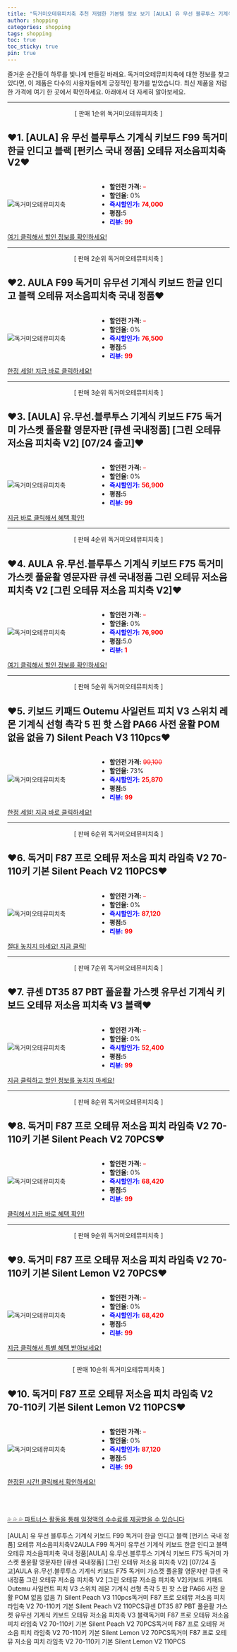 ```yaml
---
title: "독거미오테뮤피치축 추천 저렴한 기본템 정보 보기 [AULA] 유 무선 블루투스 기계식"
author: shopping
categories: shopping
tags: shopping
toc: true
toc_sticky: true
pin: true
---
```

즐거운 순간들이 하루를 빛나게 만들길 바래요. 독거미오테뮤피치축에 대한 정보를 찾고 있다면, 이 제품은 다수의 사용자들에게 긍정적인 평가를 받았습니다. 최신 제품을 저렴한 가격에 여기 한 곳에서 확인하세요. 아래에서 더 자세히 알아보세요.

---
<p class="toplist" style="margin: 0 auto; display: block; width: fit-content;">[ 판매 1순위 독거미오테뮤피치축 ]</p>

<h2><strong>❤️1. [AULA] 유 무선 블루투스 기계식 키보드 F99 독거미 한글 인디고 블랙 [펀키스 국내 정품] 오테뮤 저소음피치축V2❤️</strong></h2>

<div style="display: flex; align-items: center;">
    <div style="flex: 0.4;">
        <img src="https://thumbnail7.coupangcdn.com/thumbnails/remote/230x230ex/image/vendor_inventory/b447/af93838e63f4fb37af1303f29ecc325a162044101f77b09ac8e976a7d819.jpg" alt="독거미오테뮤피치축" style="max-width: 100%;">
    </div>
    <div style="flex: 0.6; margin-left: 10px;">
        <ul>
            <li><strong>할인전 가격:</strong> <del style="color: red;">-</del></li>
            <li><strong>할인율:</strong> 0%</li>
            <li><span style='color:blue'><strong>즉시할인가:</strong></span> <span style='color:red'><strong>74,000</strong></span></li>
            <li><strong>평점:</strong>5</li>
            <li><span style='color:blue'><strong>리뷰:</strong></span> <span style='color:red'><strong>99</strong></span></li>
        </ul>
    </div>
</div>
<div class="center">
    <a href="https://William4Davisa.github.io?lptag=AF9450613&subid=githubio&pageKey=8248200056&traceid=V0-153&itemId=23742396956&vendorItemId=90766991059" class="myButton">
        여기 클릭해서 할인 정보를 확인하세요!
    </a>
</div>


---
<p class="toplist" style="margin: 0 auto; display: block; width: fit-content;">[ 판매 2순위 독거미오테뮤피치축 ]</p>

<h2><strong>❤️2. AULA F99 독거미 유무선 기계식 키보드 한글 인디고 블랙 오테뮤 저소음피치축 국내 정품❤️</strong></h2>

<div style="display: flex; align-items: center;">
    <div style="flex: 0.4;">
        <img src="https://thumbnail8.coupangcdn.com/thumbnails/remote/230x230ex/image/vendor_inventory/aea4/d6d6eda3aa6a8fad239447de1c9818c450d3624af68ca403d4aaaf5347f1.jpg" alt="독거미오테뮤피치축" style="max-width: 100%;">
    </div>
    <div style="flex: 0.6; margin-left: 10px;">
        <ul>
            <li><strong>할인전 가격:</strong> <del style="color: red;">-</del></li>
            <li><strong>할인율:</strong> 0%</li>
            <li><span style='color:blue'><strong>즉시할인가:</strong></span> <span style='color:red'><strong>76,500</strong></span></li>
            <li><strong>평점:</strong>5</li>
            <li><span style='color:blue'><strong>리뷰:</strong></span> <span style='color:red'><strong>99</strong></span></li>
        </ul>
    </div>
</div>
<div class="center">
    <a href="https://William4Davisa.github.io?lptag=AF9450613&subid=githubio&pageKey=8224574191&traceid=V0-153&itemId=23649466042&vendorItemId=90674857355" class="myButton">
        한정 세일! 지금 바로 클릭하세요!
    </a>
</div>


---
<p class="toplist" style="margin: 0 auto; display: block; width: fit-content;">[ 판매 3순위 독거미오테뮤피치축 ]</p>

<h2><strong>❤️3. [AULA] 유.무선.블루투스 기계식 키보드 F75 독거미 가스켓 풀윤활 영문자판 [큐센 국내정품] [그린 오테뮤 저소음 피치축 V2] [07/24 출고]❤️</strong></h2>

<div style="display: flex; align-items: center;">
    <div style="flex: 0.4;">
        <img src="https://thumbnail6.coupangcdn.com/thumbnails/remote/230x230ex/image/vendor_inventory/24da/8601d208ef6fbd8da9553ede3f1c649dc5d5ef1648c0257c607ea1678d5a.jpg" alt="독거미오테뮤피치축" style="max-width: 100%;">
    </div>
    <div style="flex: 0.6; margin-left: 10px;">
        <ul>
            <li><strong>할인전 가격:</strong> <del style="color: red;">-</del></li>
            <li><strong>할인율:</strong> 0%</li>
            <li><span style='color:blue'><strong>즉시할인가:</strong></span> <span style='color:red'><strong>56,900</strong></span></li>
            <li><strong>평점:</strong>5</li>
            <li><span style='color:blue'><strong>리뷰:</strong></span> <span style='color:red'><strong>99</strong></span></li>
        </ul>
    </div>
</div>
<div class="center">
    <a href="https://William4Davisa.github.io?lptag=AF9450613&subid=githubio&pageKey=8196993527&traceid=V0-153&itemId=23479536450&vendorItemId=90463386837" class="myButton">
        지금 바로 클릭해서 혜택 확인!
    </a>
</div>


---
<p class="toplist" style="margin: 0 auto; display: block; width: fit-content;">[ 판매 4순위 독거미오테뮤피치축 ]</p>

<h2><strong>❤️4. AULA 유.무선.블루투스 기계식 키보드 F75 독거미 가스켓 풀윤활 영문자판 큐센 국내정품 그린 오테뮤 저소음 피치축 V2 [그린 오테뮤 저소음 피치축 V2]❤️</strong></h2>

<div style="display: flex; align-items: center;">
    <div style="flex: 0.4;">
        <img src="https://thumbnail6.coupangcdn.com/thumbnails/remote/230x230ex/image/vendor_inventory/24da/8601d208ef6fbd8da9553ede3f1c649dc5d5ef1648c0257c607ea1678d5a.jpg" alt="독거미오테뮤피치축" style="max-width: 100%;">
    </div>
    <div style="flex: 0.6; margin-left: 10px;">
        <ul>
            <li><strong>할인전 가격:</strong> <del style="color: red;">-</del></li>
            <li><strong>할인율:</strong> 0%</li>
            <li><span style='color:blue'><strong>즉시할인가:</strong></span> <span style='color:red'><strong>76,900</strong></span></li>
            <li><strong>평점:</strong>5.0</li>
            <li><span style='color:blue'><strong>리뷰:</strong></span> <span style='color:red'><strong>1</strong></span></li>
        </ul>
    </div>
</div>
<div class="center">
    <a href="https://William4Davisa.github.io?lptag=AF9450613&subid=githubio&pageKey=8196993534&traceid=V0-153&itemId=23479536491&vendorItemId=90712780661" class="myButton">
        여기 클릭해서 할인 정보를 확인하세요!
    </a>
</div>


---
<p class="toplist" style="margin: 0 auto; display: block; width: fit-content;">[ 판매 5순위 독거미오테뮤피치축 ]</p>

<h2><strong>❤️5. 키보드 키패드 Outemu 사일런트 피치 V3 스위치 레몬 기계식 선형 촉각 5 핀 핫 스왑 PA66 사전 윤활 POM 없음 없음 7) Silent Peach V3  110pcs❤️</strong></h2>

<div style="display: flex; align-items: center;">
    <div style="flex: 0.4;">
        <img src="https://thumbnail6.coupangcdn.com/thumbnails/remote/230x230ex/image/vendor_inventory/f85c/074f0407803acd5d5436608e3473a58899cd7bb6b8e6a05492685be4a41a.jpg" alt="독거미오테뮤피치축" style="max-width: 100%;">
    </div>
    <div style="flex: 0.6; margin-left: 10px;">
        <ul>
            <li><strong>할인전 가격:</strong> <del style="color: red;">99,100</del></li>
            <li><strong>할인율:</strong> 73%</li>
            <li><span style='color:blue'><strong>즉시할인가:</strong></span> <span style='color:red'><strong>25,870</strong></span></li>
            <li><strong>평점:</strong>5</li>
            <li><span style='color:blue'><strong>리뷰:</strong></span> <span style='color:red'><strong>99</strong></span></li>
        </ul>
    </div>
</div>
<div class="center">
    <a href="https://William4Davisa.github.io?lptag=AF9450613&subid=githubio&pageKey=8072431262&traceid=V0-153&itemId=22728590067&vendorItemId=90190002776" class="myButton">
        한정 세일! 지금 바로 클릭하세요!
    </a>
</div>


---
<p class="toplist" style="margin: 0 auto; display: block; width: fit-content;">[ 판매 6순위 독거미오테뮤피치축 ]</p>

<h2><strong>❤️6. 독거미 F87 프로 오테뮤 저소음 피치 라임축 V2 70-110키 기본 Silent Peach V2 110PCS❤️</strong></h2>

<div style="display: flex; align-items: center;">
    <div style="flex: 0.4;">
        <img src="https://thumbnail7.coupangcdn.com/thumbnails/remote/230x230ex/image/vendor_inventory/81ca/4b6dcb5da53c7cb78d123f2e55ad5f0e251f80a01b0840012e62586fb9c6.jpeg" alt="독거미오테뮤피치축" style="max-width: 100%;">
    </div>
    <div style="flex: 0.6; margin-left: 10px;">
        <ul>
            <li><strong>할인전 가격:</strong> <del style="color: red;">-</del></li>
            <li><strong>할인율:</strong> 0%</li>
            <li><span style='color:blue'><strong>즉시할인가:</strong></span> <span style='color:red'><strong>87,120</strong></span></li>
            <li><strong>평점:</strong>5</li>
            <li><span style='color:blue'><strong>리뷰:</strong></span> <span style='color:red'><strong>99</strong></span></li>
        </ul>
    </div>
</div>
<div class="center">
    <a href="https://William4Davisa.github.io?lptag=AF9450613&subid=githubio&pageKey=7975791170&traceid=V0-153&itemId=22107936303&vendorItemId=89154863670" class="myButton">
        절대 놓치지 마세요! 지금 클릭!
    </a>
</div>


---
<p class="toplist" style="margin: 0 auto; display: block; width: fit-content;">[ 판매 7순위 독거미오테뮤피치축 ]</p>

<h2><strong>❤️7. 큐센 DT35 87 PBT 풀윤활 가스켓 유무선 기계식 키보드 오테뮤 저소음 피치축 V3 블랙❤️</strong></h2>

<div style="display: flex; align-items: center;">
    <div style="flex: 0.4;">
        <img src="https://thumbnail9.coupangcdn.com/thumbnails/remote/230x230ex/image/vendor_inventory/08ac/9c03dfd909a5f5daa34d0761693e941c78455a56eb4b085f988fd4cbe940.jpg" alt="독거미오테뮤피치축" style="max-width: 100%;">
    </div>
    <div style="flex: 0.6; margin-left: 10px;">
        <ul>
            <li><strong>할인전 가격:</strong> <del style="color: red;">-</del></li>
            <li><strong>할인율:</strong> 0%</li>
            <li><span style='color:blue'><strong>즉시할인가:</strong></span> <span style='color:red'><strong>52,400</strong></span></li>
            <li><strong>평점:</strong>5</li>
            <li><span style='color:blue'><strong>리뷰:</strong></span> <span style='color:red'><strong>99</strong></span></li>
        </ul>
    </div>
</div>
<div class="center">
    <a href="https://William4Davisa.github.io?lptag=AF9450613&subid=githubio&pageKey=8195158305&traceid=V0-153&itemId=23467643323&vendorItemId=90494212179" class="myButton">
        지금 클릭하고 할인 정보를 놓치지 마세요!
    </a>
</div>


---
<p class="toplist" style="margin: 0 auto; display: block; width: fit-content;">[ 판매 8순위 독거미오테뮤피치축 ]</p>

<h2><strong>❤️8. 독거미 F87 프로 오테뮤 저소음 피치 라임축 V2 70-110키 기본 Silent Peach V2 70PCS❤️</strong></h2>

<div style="display: flex; align-items: center;">
    <div style="flex: 0.4;">
        <img src="https://thumbnail7.coupangcdn.com/thumbnails/remote/230x230ex/image/vendor_inventory/81ca/4b6dcb5da53c7cb78d123f2e55ad5f0e251f80a01b0840012e62586fb9c6.jpeg" alt="독거미오테뮤피치축" style="max-width: 100%;">
    </div>
    <div style="flex: 0.6; margin-left: 10px;">
        <ul>
            <li><strong>할인전 가격:</strong> <del style="color: red;">-</del></li>
            <li><strong>할인율:</strong> 0%</li>
            <li><span style='color:blue'><strong>즉시할인가:</strong></span> <span style='color:red'><strong>68,420</strong></span></li>
            <li><strong>평점:</strong>5</li>
            <li><span style='color:blue'><strong>리뷰:</strong></span> <span style='color:red'><strong>99</strong></span></li>
        </ul>
    </div>
</div>
<div class="center">
    <a href="https://William4Davisa.github.io?lptag=AF9450613&subid=githubio&pageKey=7975791170&traceid=V0-153&itemId=22107936314&vendorItemId=89154863713" class="myButton">
        클릭해서 지금 바로 혜택 확인!
    </a>
</div>


---
<p class="toplist" style="margin: 0 auto; display: block; width: fit-content;">[ 판매 9순위 독거미오테뮤피치축 ]</p>

<h2><strong>❤️9. 독거미 F87 프로 오테뮤 저소음 피치 라임축 V2 70-110키 기본 Silent Lemon V2 70PCS❤️</strong></h2>

<div style="display: flex; align-items: center;">
    <div style="flex: 0.4;">
        <img src="https://thumbnail7.coupangcdn.com/thumbnails/remote/230x230ex/image/vendor_inventory/81ca/4b6dcb5da53c7cb78d123f2e55ad5f0e251f80a01b0840012e62586fb9c6.jpeg" alt="독거미오테뮤피치축" style="max-width: 100%;">
    </div>
    <div style="flex: 0.6; margin-left: 10px;">
        <ul>
            <li><strong>할인전 가격:</strong> <del style="color: red;">-</del></li>
            <li><strong>할인율:</strong> 0%</li>
            <li><span style='color:blue'><strong>즉시할인가:</strong></span> <span style='color:red'><strong>68,420</strong></span></li>
            <li><strong>평점:</strong>5</li>
            <li><span style='color:blue'><strong>리뷰:</strong></span> <span style='color:red'><strong>99</strong></span></li>
        </ul>
    </div>
</div>
<div class="center">
    <a href="https://William4Davisa.github.io?lptag=AF9450613&subid=githubio&pageKey=7975791170&traceid=V0-153&itemId=22107936305&vendorItemId=89154863679" class="myButton">
        지금 클릭해서 특별 혜택 받아보세요!
    </a>
</div>


---
<p class="toplist" style="margin: 0 auto; display: block; width: fit-content;">[ 판매 10순위 독거미오테뮤피치축 ]</p>

<h2><strong>❤️10. 독거미 F87 프로 오테뮤 저소음 피치 라임축 V2 70-110키 기본 Silent Lemon V2 110PCS❤️</strong></h2>

<div style="display: flex; align-items: center;">
    <div style="flex: 0.4;">
        <img src="https://thumbnail7.coupangcdn.com/thumbnails/remote/230x230ex/image/vendor_inventory/81ca/4b6dcb5da53c7cb78d123f2e55ad5f0e251f80a01b0840012e62586fb9c6.jpeg" alt="독거미오테뮤피치축" style="max-width: 100%;">
    </div>
    <div style="flex: 0.6; margin-left: 10px;">
        <ul>
            <li><strong>할인전 가격:</strong> <del style="color: red;">-</del></li>
            <li><strong>할인율:</strong> 0%</li>
            <li><span style='color:blue'><strong>즉시할인가:</strong></span> <span style='color:red'><strong>87,120</strong></span></li>
            <li><strong>평점:</strong>5</li>
            <li><span style='color:blue'><strong>리뷰:</strong></span> <span style='color:red'><strong>99</strong></span></li>
        </ul>
    </div>
</div>
<div class="center">
    <a href="https://William4Davisa.github.io?lptag=AF9450613&subid=githubio&pageKey=7975791170&traceid=V0-153&itemId=22107936307&vendorItemId=89154863688" class="myButton">
        한정된 시간! 클릭해서 확인하세요!
    </a>
</div>

<br><br><br>[💦 💦 💦 파트너스 활동을 통해 일정액의 수수료를 제공받을 수 있습니다](https://link.coupang.com/a/bcpT2c)<br><br>[AULA] 유 무선 블루투스 기계식 키보드 F99 독거미 한글 인디고 블랙 [펀키스 국내 정품] 오테뮤 저소음피치축V2AULA F99 독거미 유무선 기계식 키보드 한글 인디고 블랙 오테뮤 저소음피치축 국내 정품[AULA] 유.무선.블루투스 기계식 키보드 F75 독거미 가스켓 풀윤활 영문자판 [큐센 국내정품] [그린 오테뮤 저소음 피치축 V2] [07/24 출고]AULA 유.무선.블루투스 기계식 키보드 F75 독거미 가스켓 풀윤활 영문자판 큐센 국내정품 그린 오테뮤 저소음 피치축 V2 [그린 오테뮤 저소음 피치축 V2]키보드 키패드 Outemu 사일런트 피치 V3 스위치 레몬 기계식 선형 촉각 5 핀 핫 스왑 PA66 사전 윤활 POM 없음 없음 7) Silent Peach V3  110pcs독거미 F87 프로 오테뮤 저소음 피치 라임축 V2 70-110키 기본 Silent Peach V2 110PCS큐센 DT35 87 PBT 풀윤활 가스켓 유무선 기계식 키보드 오테뮤 저소음 피치축 V3 블랙독거미 F87 프로 오테뮤 저소음 피치 라임축 V2 70-110키 기본 Silent Peach V2 70PCS독거미 F87 프로 오테뮤 저소음 피치 라임축 V2 70-110키 기본 Silent Lemon V2 70PCS독거미 F87 프로 오테뮤 저소음 피치 라임축 V2 70-110키 기본 Silent Lemon V2 110PCS